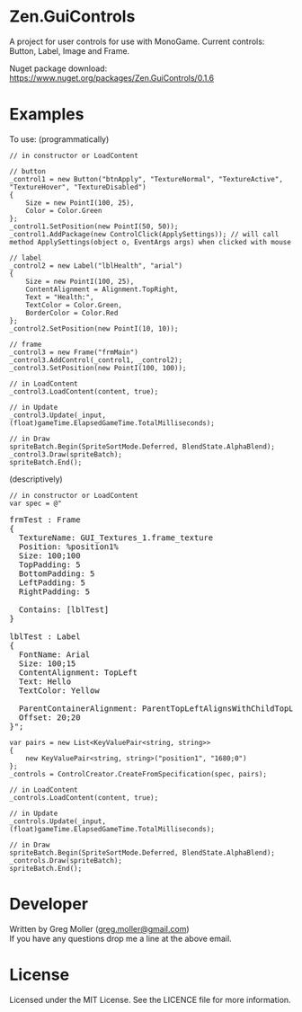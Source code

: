 # Zen.GuiControls

A project for user controls for use with MonoGame.
Current controls: Button, Label, Image and Frame.

Nuget package download: https://www.nuget.org/packages/Zen.GuiControls/0.1.6

# Examples
To use:
(programmatically)

    // in constructor or LoadContent
    
    // button
    _control1 = new Button("btnApply", "TextureNormal", "TextureActive", "TextureHover", "TextureDisabled")
    {
        Size = new PointI(100, 25),
        Color = Color.Green
    };
    _control1.SetPosition(new PointI(50, 50));
    _control1.AddPackage(new ControlClick(ApplySettings)); // will call method ApplySettings(object o, EventArgs args) when clicked with mouse
    
    // label
    _control2 = new Label("lblHealth", "arial")
    {
        Size = new PointI(100, 25),
        ContentAlignment = Alignment.TopRight,
        Text = "Health:",
        TextColor = Color.Green,
        BorderColor = Color.Red
    };
    _control2.SetPosition(new PointI(10, 10));
    
    // frame
    _control3 = new Frame("frmMain")
    _control3.AddControl(_control1, _control2);
    _control3.SetPosition(new PointI(100, 100));
    
    // in LoadContent
    _control3.LoadContent(content, true);
    
    // in Update
    _control3.Update(_input, (float)gameTime.ElapsedGameTime.TotalMilliseconds);
    
    // in Draw
    spriteBatch.Begin(SpriteSortMode.Deferred, BlendState.AlphaBlend);
    _control3.Draw(spriteBatch);
    spriteBatch.End();

(descriptively)

    // in constructor or LoadContent
    var spec = @"
<pre>
frmTest : Frame
{
  TextureName: GUI_Textures_1.frame_texture
  Position: %position1%
  Size: 100;100
  TopPadding: 5
  BottomPadding: 5
  LeftPadding: 5
  RightPadding: 5

  Contains: [lblTest]
}

lblTest : Label
{
  FontName: Arial
  Size: 100;15
  ContentAlignment: TopLeft
  Text: Hello
  TextColor: Yellow

  ParentContainerAlignment: ParentTopLeftAlignsWithChildTopLeft
  Offset: 20;20
}";
</pre>
    var pairs = new List<KeyValuePair<string, string>>
    {
        new KeyValuePair<string, string>("position1", "1680;0")
    };
    _controls = ControlCreator.CreateFromSpecification(spec, pairs);
    
    // in LoadContent
    _controls.LoadContent(content, true);
    
    // in Update
    _controls.Update(_input, (float)gameTime.ElapsedGameTime.TotalMilliseconds);
    
    // in Draw
    spriteBatch.Begin(SpriteSortMode.Deferred, BlendState.AlphaBlend);
    _controls.Draw(spriteBatch);
    spriteBatch.End();

# Developer
Written by Greg Moller (greg.moller@gmail.com)  
If you have any questions drop me a line at the above email.

# License
Licensed under the MIT License. See the LICENCE file for more information.
